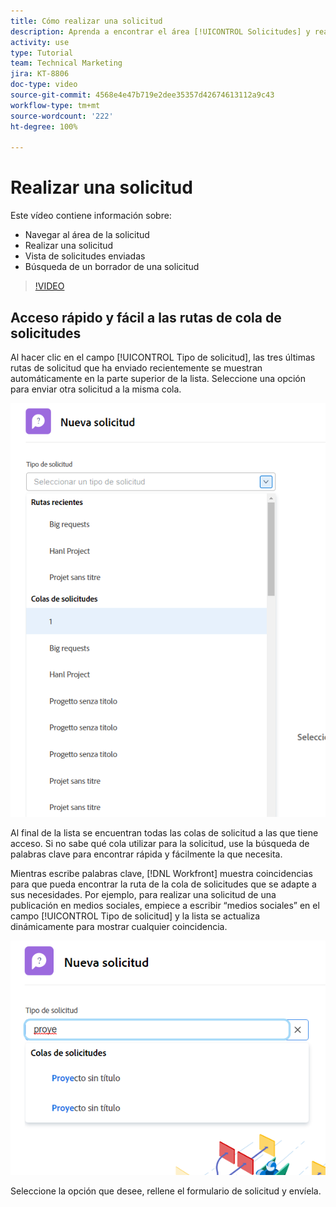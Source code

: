 ```yaml
---
title: Cómo realizar una solicitud
description: Aprenda a encontrar el área [!UICONTROL Solicitudes] y realice una solicitud. A continuación, aprenda a ver las solicitudes enviadas y en borrador.
activity: use
type: Tutorial
team: Technical Marketing
jira: KT-8806
doc-type: video
source-git-commit: 4568e4e47b719e2dee35357d42674613112a9c43
workflow-type: tm+mt
source-wordcount: '222'
ht-degree: 100%

---
```


# Realizar una solicitud

Este vídeo contiene información sobre:

* Navegar al área de la solicitud
* Realizar una solicitud
* Vista de solicitudes enviadas
* Búsqueda de un borrador de una solicitud

>[!VIDEO](https://video.tv.adobe.com/v/336092/?quality=12&learn=on&enablevpops)

## Acceso rápido y fácil a las rutas de cola de solicitudes

Al hacer clic en el campo [!UICONTROL Tipo de solicitud], las tres últimas rutas de solicitud que ha enviado recientemente se muestran automáticamente en la parte superior de la lista. Seleccione una opción para enviar otra solicitud a la misma cola.

![Menú Texto de solicitud que muestra la lista de rutas de solicitud recientes](assets/collaborator-fundamentals-1.png)

Al final de la lista se encuentran todas las colas de solicitud a las que tiene acceso. Si no sabe qué cola utilizar para la solicitud, use la búsqueda de palabras clave para encontrar rápida y fácilmente la que necesita.

Mientras escribe palabras clave, [!DNL Workfront] muestra coincidencias para que pueda encontrar la ruta de la cola de solicitudes que se adapte a sus necesidades. Por ejemplo, para realizar una solicitud de una publicación en medios sociales, empiece a escribir “medios sociales” en el campo [!UICONTROL Tipo de solicitud] y la lista se actualiza dinámicamente para mostrar cualquier coincidencia.

![Menú Texto de solicitud con una palabra escrita en el campo para mostrar las rutas de solicitud recientes](assets/collaborator-fundamentals-2.png)

Seleccione la opción que desee, rellene el formulario de solicitud y envíela.

<!--
Learn more
Requests area overview
Create and submit Workfront requests
Guides
Make a work request
-->
